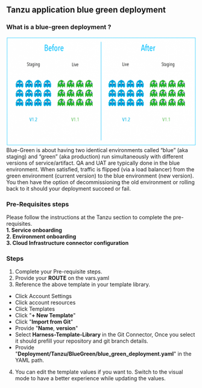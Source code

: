 ## Tanzu application blue green deployment 
### What is a blue-green deployment ?
![bg.png](..%2F..%2F..%2F.ignore%2Fbg.png)
Blue-Green is about having two identical environments called “blue” (aka staging) and “green” (aka production) run simultaneously with different versions of service/artifact. QA and UAT are typically done in the blue environment. When satisfied, traffic is flipped (via a load balancer) from the green environment (current version) to the blue environment (new version). You then have the option of decommissioning the old environment or rolling back to it should your deployment succeed or fail.
### Pre-Requisites steps
Please follow the instructions at the Tanzu section to complete the pre-requisites.  
**1. Service onboarding**  
**2. Environment onboarding**  
**3. Cloud Infrastructure connector configuration**


### Steps
1. Complete your Pre-requisite steps. 
2. Provide your **ROUTE** on the vars.yaml 
3. Reference the above template in your template library. 
* Click Account Settings
* Click account resources
* Click Templates
* Click "**+ New Template**"
* Click "**Import from Git**"
* Provide "**Name**, **version**"
* Select **Harness-Template-Library** in the Git Connector, Once you select it should prefill your repository and git branch details. 
* Provide "**Deployment/Tanzu/BlueGreen/blue_green_deployment.yaml**" in the YAML path.  

4. You can edit the template values if you want to. Switch to the visual mode to have a better experience while updating the values. 